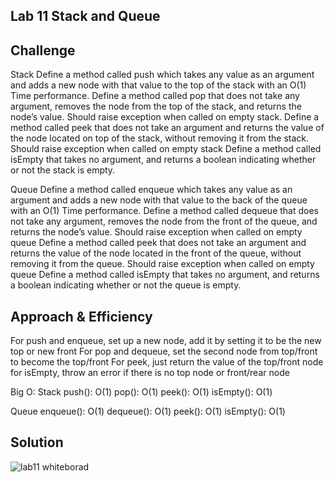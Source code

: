 ## Lab 11 Stack and Queue

## Challenge
Stack
Define a method called push which takes any value as an argument and adds a new node with that value to the top of the stack with an O(1) Time performance.
Define a method called pop that does not take any argument, removes the node from the top of the stack, and returns the node’s value. Should raise exception when called on empty stack.
Define a method called peek that does not take an argument and returns the value of the node located on top of the stack, without removing it from the stack. Should raise exception when called on empty stack
Define a method called isEmpty that takes no argument, and returns a boolean indicating whether or not the stack is empty.

Queue
Define a method called enqueue which takes any value as an argument and adds a new node with that value to the back of the queue with an O(1) Time performance.
Define a method called dequeue that does not take any argument, removes the node from the front of the queue, and returns the node’s value. Should raise exception when called on empty queue
Define a method called peek that does not take an argument and returns the value of the node located in the front of the queue, without removing it from the queue. Should raise exception when called on empty queue
Define a method called isEmpty that takes no argument, and returns a boolean indicating whether or not the queue is empty.

## Approach & Efficiency
For push and enqueue, set up a new node, add it by setting it to be the new top or new front
For pop and dequeue, set the second node from top/front to become the top/front
For peek, just return the value of the top/front node
for isEmpty, throw an error if there is no top node or front/rear node

Big O:
Stack
push(): O(1) pop(): O(1) peek(): O(1) isEmpty(): O(1) 

Queue
enqueue(): O(1) dequeue(): O(1) peek(): O(1) isEmpty(): O(1) 

## Solution 
![lab11 whiteborad](https://user-images.githubusercontent.com/54918779/79817681-e3b73d00-833a-11ea-801d-1fec55c06a6c.png)

